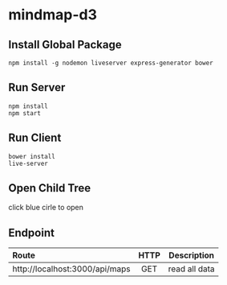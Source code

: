 # mindmap-d3

## Install Global Package

```
npm install -g nodemon liveserver express-generator bower
```

## Run Server

```
npm install
npm start
```

## Run Client

```
bower install
live-server
```

## Open Child Tree

click blue cirle to open

## Endpoint

| Route       | HTTP          | Description  |
| :-------------|:-------------:| :-----:|
| http://localhost:3000/api/maps   | GET      | read all data |